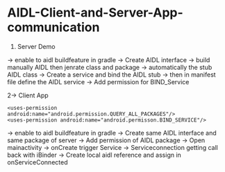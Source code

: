 # AIDL-Client-and-Server-App-communication


1. Server Demo

<uses-permission android:name="android.permisson.BIND_SERVICE"/>

-> enable to aidl buildfeature in gradle
-> Create AIDL interface
-> build manually AIDL then jenrate class and package
-> automatically the stub AIDL class
-> Create a service and bind the AIDL stub
-> then in manifest file define the AIDL service
-> Add permission for BIND_Service


2-> Client App

 <queries>
        <package android:name="com.example.serveraidl.IMyAidlInterface"/>
    </queries>

    <uses-permission android:name="android.permission.QUERY_ALL_PACKAGES"/>
    <uses-permission android:name="android.permisson.BIND_SERVICE"/>


-> enable to aidl buildfeature in gradle
-> Create same AIDL interface and same package of server
-> Add permission of AIDL package
-> Open mainactivity
-> onCreate trigger Service 
-> Serviceconnection getting call back with iBinder
-> Create local aidl reference and assign in onServiceConnected



 
